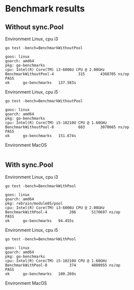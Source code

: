 # Benchmark results

## Without sync.Pool 

Environment Linux, cpu i3

```
go test -bench=BenchmarkWithoutPool

goos: linux
goarch: amd64
pkg: go-benchmarks
cpu: Intel(R) Core(TM) i3-6006U CPU @ 2.00GHz
BenchmarkWithoutPool-4   	     315	   4368705 ns/op
PASS
ok  	go-benchmarks	137.583s
```

Environment Linux, cpu i5

```
go test -bench=BenchmarkWithoutPool

goos: linux
goarch: amd64
pkg: go-benchmarks
cpu: Intel(R) Core(TM) i5-10210U CPU @ 1.60GHz
BenchmarkWithoutPool-8   	     603	   3078665 ns/op
PASS
ok  	go-benchmarks	151.674s
```


Environment MacOS

```

```

## With sync.Pool

Environment Linux, cpu i3

```
go test -bench=BenchmarkWithPool

goos: linux
goarch: amd64
pkg: rebrain/module05/pool
cpu: Intel(R) Core(TM) i3-6006U CPU @ 2.00GHz
BenchmarkWithPool-4   	     206	   5170697 ns/op
PASS
ok  	go-benchmarks	94.455s
```

Environment Linux, cpu i5

```
go test -bench=BenchmarkWithPool

goos: linux
goarch: amd64
pkg: go-benchmarks
cpu: Intel(R) Core(TM) i5-10210U CPU @ 1.60GHz
BenchmarkWithPool-8   	     374	   4880955 ns/op
PASS
ok  	go-benchmarks	100.269s
```

Environment MacOS

```

```
